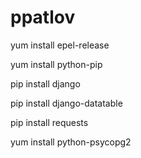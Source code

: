 # ppatlov

yum install epel-release

yum install python-pip

pip install django

pip install django-datatable

pip install requests

yum install python-psycopg2